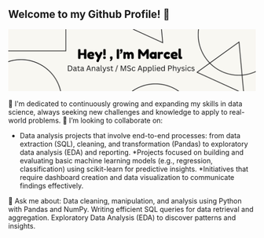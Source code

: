 ## Welcome to my Github Profile! 👋
![Banner](https://github.com/MarcelAlfaro/github-profile-assets/blob/main/Banner%20Github.png?raw=true)



🔭 I'm dedicated to continuously growing and expanding my skills in data science, always seeking new challenges and knowledge to apply to real-world problems.
👥 I’m looking to collaborate on:
* Data analysis projects that involve end-to-end processes: from data extraction (SQL), cleaning, and transformation (Pandas) to exploratory data analysis (EDA) and reporting.
*Projects focused on building and evaluating basic machine learning models (e.g., regression, classification) using scikit-learn for predictive insights.
*Initiatives that require dashboard creation and data visualization to communicate findings effectively.

💬 Ask me about:
Data cleaning, manipulation, and analysis using Python with Pandas and NumPy.
Writing efficient SQL queries for data retrieval and aggregation.
Exploratory Data Analysis (EDA) to discover patterns and insights.

